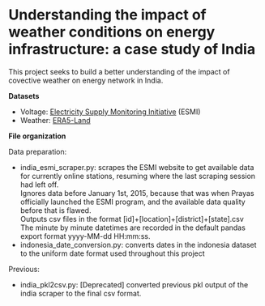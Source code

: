 # Understanding the impact of weather conditions on energy infrastructure: a case study of India
This project seeks to build a better understanding of the impact of covective weather on energy network in India.

**Datasets**
- Voltage: [Electricity Supply Monitoring Initiative](https://watchyourpower.org/the_initiative.php) (ESMI)
- Weather: [ERA5-Land](https://cds.climate.copernicus.eu/cdsapp#!/dataset/reanalysis-era5-land?tab=overview)

**File organization**

Data preparation:  
- india_esmi_scraper.py: scrapes the ESMI website to get available data for currently online stations, resuming where the last scraping session had left off.  
Ignores data before January 1st, 2015, because that was when Prayas officially launched the ESMI program, and the available data quality before that is flawed.  
Outputs csv files in the format [id]+[location]+[district]+[state].csv  
The minute by minute datetimes are recorded in the default pandas export format yyyy-MM-dd HH:mm:ss.
- indonesia_date_conversion.py: converts dates in the indonesia dataset to the uniform date format used throughout this project

Previous:
- india_pkl2csv.py: [Deprecated] converted previous pkl output of the india scraper to the final csv format.